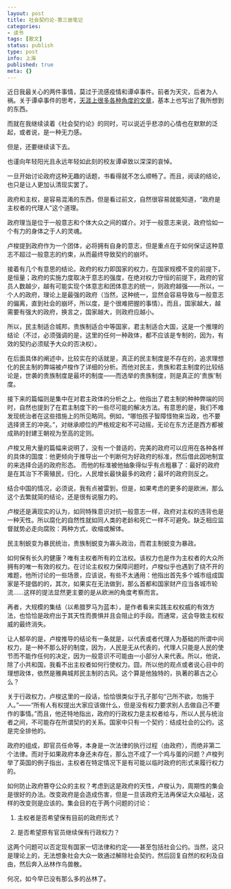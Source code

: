 ```yaml
---
layout: post
title: 社会契约论-第三册笔记
categories:
- 读书
tags: [散文]
status: publish
type: post
info: 上海
published: true
meta: {}
---
```


近日我最关心的两件事情，莫过于流感疫情和谭卓事件。前者为天灾，后者为人祸。关于谭卓事件的思考，[天涯上很多各种角度的文章](http://www.tianya.cn/publicforum/content/free/1/1560571.shtml)，基本上也写出了我所想到的东西。
  
而就在我继续读着《社会契约论》的同时，可以说近乎悲凉的心情也在默默的泛起，或者说，是一种无力感。
  
但是，还要继续读下去。
  
也谨向年轻阳光且永远年轻如此刻的校友谭卓致以深深的哀悼。
  
一旦开始讨论政府这种无趣的话题，书看得就不怎么顺畅了。而且，阅读的结论，也只是让人更加认清现实罢了。
  
政府和主权，是容易混淆的东西，但是看过前文，自然很容易就能知道，“政府是主权者的代理人”这个道理。
  
政府理当是位于一般意志和个体大众之间的媒介。对于一般意志来说，政府恰如一个有力的身体之于人的灵魂。
  
卢梭提到政府作为一个团体，必将拥有自身的意志，但是重点在于如何保证这种意志不超过一般意志的约束，从而最终导致契约的崩坏。
  
接着有几个有意思的结论。政府的权力即国家的权力，在国家规模不变的前提下，是恒量；政府的实施力度取决于意志的强度，在绝对权力守恒的前提下，政府的官员人数越少，越有可能实现个体意志和团体意志的统一，则政府越强——所以，一个人的政府，理论上是最强的政府（当然，这种统一，显然会容易导致与一般意志的偏离，直到社会的崩坏，所以度，是个很难把握的事情）。而且，国家越大，越需要有强大的政府，换言之，国家越大，则政府应越小。
  
所以，民主制适合城邦，贵族制适合中等国家，君主制适合大国，这是一个推理的结论（不过，必须强调的是，这里的任何一种政体，都不应该是专制的，因为，有效的契约必须赋予大众的否决权）。
  
在后面具体的阐述中，比较实在的话就是，真正的民主制度是不存在的，追求理想化的民主制的弊端被卢梭作了详细的分析。而他对民主，贵族和君主制度的比较结论是，世袭的贵族制度是最坏的制度——而选举的贵族制度，则是真正的'贵族'制度。
  
接下来的篇幅则是集中在对君主政体的分析之上。他指出了君主制的种种弊端的同时，自然也提到了在君主制度下的一些尽可能的解决方法。有意思的是，我们不难发现统治者在这些措施上的所见略同。例如，“哪怕孩子智障怪物来当政，也不要选择贤王的冲突。”，对继承顺位的严格规定和不可动摇，无论在东方还是西方都被成熟的封建王朝视为至高的定则。
  
卢梭又用大量的篇幅来说明了，没有一个普适的，完美的政府可以应用在各种各样的具体的国度：他更倾向于推导出一个判断何为好政府的标准，然后借此因地制宜的来选择合适的政府形态。   而他的标准被他抽象得似乎有点粗暴了：最好的政府是在其治下不需殖民，归化，人民增长最快最多的政府；最坏的政府则反之。
  
结合中国的情况，必须说，我有点被雷到，但是，如果考虑的更多的是欧洲，那么这个去繁就简的结论，还是很有说服力的。
  
卢梭还是满现实的认为，如同特殊意识对抗一般意志一样，政府对主权的违背也是一种天性。所以腐化的自然性就如同人类的老龄和死亡一样不可避免。缺乏相应监督就势必走向腐败：两种方式，收缩或解体。
  
民主制蜕变为暴民统治，贵族制蜕变为寡头政治，而君主制蜕变为暴政。
  
如何保有长久的健康？唯有主权者所有的立法权。该权力也是作为主权者的大众所拥有的唯一有效的权力。在讨论主权权力保障问题时，卢梭似乎也遇到了绕不开的难题，他所讨论的一些场景，应该说，有些不太通用：他指出首先多个城市组成国家是不提倡的的，其次，如果实在无法做到，那么首都和国家财产应当各城市轮流……这样的提法显然更主要的是从欧洲的角度考察而言。
  
再者，大规模的集结（以希腊罗马为蓝本），是作者看来实践主权权威的有效方法，也恰恰是政府出于其天性而畏惧并且会阻止的手段。而通常，这会导致主权权威的最终消失。
  
让人郁卒的是，卢梭推导的结论有一条就是，以代表或者代理人为基础的所谓中间权力，是一种不那么好的制度，因为，人民是无从代表的，代理人只能是人民的使节而不能作任何的决定，因为一般意识不可能由一小部分人来代表。所以，他说，除了小共和国，我看不出主权者如何行使权力。囧，所以他的观点或者说心目中的理想政体，依然是雅典城邦民主制的古风。这个算是他独特的，执著的慕古之心么？
  
关于行政权力，卢梭这里的一段话，恰恰很类似于孔子那句“己所不欲，勿施于人。”——“所有人有权提出大家应该做什么，但是没有权力要求别人去做自己不要作的事情。”而且，他还特地指出，政府的行政权力是主权者给与，所以人民与统治者之间，不可能存在所谓契约的关系。国家中只有一个契约：结成社会的公约。这是完全排他的。
  
政府的组成，即官员任命等，本身是一次法律的执行过程（由政府），而绝非第二个法律。而对于如果政府本身还未存在，那么岂不成了一个鸡与蛋的问题？卢梭列举了英国的例子指出，主权者在特定情况下是有可能以临时政府的形式来履行权力的。
  
如何防止政府篡夺公众的主权？考虑到这是政府的天性，卢梭认为，周期性的集会是很好的办法。改变政府是会造成伤害，但是一旦该政府无法再保证大众福祉，这样的改变则是应该的。集会目的在于两个问题的讨论：
  
1. 主权者是否希望保有目前的政府形式？
  
2. 是否希望原有官员继续保有行政权力？
  
这两个问题可以否定现有国家一切法律和约定——甚至包括社会公约。当然，这只是理论上的，无法想象社会大众一致通过解除社会契约，然后回复自然的权利及自由，然后奔入丛林作鸟兽散。
  
何况，如今早已没有那么多的丛林了。

